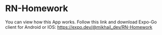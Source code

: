 # RN-Homework
You can view how this App works. Follow this link and download Expo-Go client for Android or IOS:
https://expo.dev/@mikhail_dev/RN-Homework
